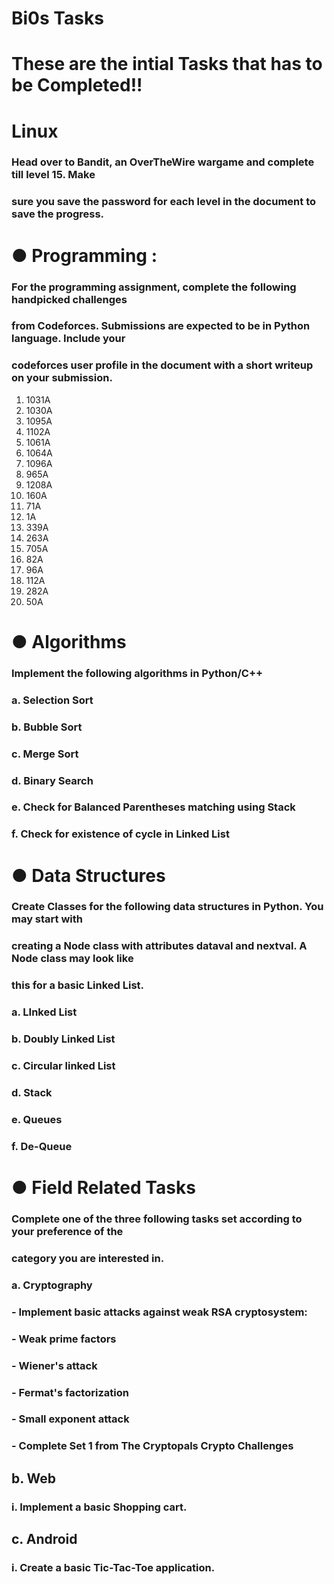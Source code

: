 # Bi0s Tasks
# These are the intial Tasks that has to be Completed!!
# Linux
### Head over to Bandit, an OverTheWire wargame and complete till level 15. Make
### sure you save the password for each level in the document to save the progress.

# ● Programming :

### For the programming assignment, complete the following handpicked challenges
### from Codeforces. Submissions are expected to be in Python language. Include your
### codeforces user profile in the document with a short writeup on your submission.

1. 1031A
2. 1030A
3. 1095A
4. 1102A
5. 1061A
6. 1064A
7. 1096A
8. 965A
9. 1208A
10. 160A
11. 71A
12. 1A
13. 339A
14. 263A
15. 705A
16. 82A
17. 96A
18. 112A
19. 282A
20. 50A

# ● Algorithms

### Implement the following algorithms in Python/C++

### a. Selection Sort
### b. Bubble Sort
### c. Merge Sort
### d. Binary Search
### e. Check for Balanced Parentheses matching using Stack
### f. Check for existence of cycle in Linked List

# ● Data Structures

### Create Classes for the following data structures in Python. You may start with
### creating a Node class with attributes dataval and nextval. A Node class may look like
### this for a basic Linked List.

### a. LInked List
### b. Doubly Linked List
### c. Circular linked List
### d. Stack
### e. Queues
### f. De-Queue

# ● Field Related Tasks

### Complete one of the three following tasks set according to your preference of the
### category you are interested in.

### a. Cryptography
### - Implement basic attacks against weak RSA cryptosystem:
### - Weak prime factors
### - Wiener's attack
### - Fermat's factorization
### - Small exponent attack
### - Complete Set 1 from The Cryptopals Crypto Challenges

## b. Web
### i. Implement a basic Shopping cart.

## c. Android
### i. Create a basic Tic-Tac-Toe application.
